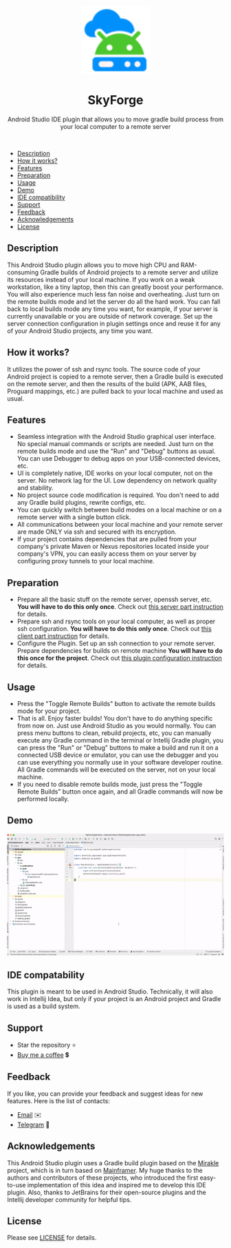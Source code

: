 <div align="center">
    <a href="#">
        <img src="./src/main/resources/META-INF/pluginIcon.svg" width="160" height="160" alt="logo"/>
    </a>
</div>
<h1 align="center">SkyForge</h1>
<p align="center">Android Studio IDE plugin that allows you to move gradle build process from your local computer to a remote server</p>
<br>

- [Description](#description)
- [How it works?](#how-it-works)
- [Features](#features)
- [Preparation](#preparation)
- [Usage](#usage)
- [Demo](#demo)
- [IDE compatibility](#ide-compatability)
- [Support](#support)
- [Feedback](#feedback)
- [Acknowledgements](#acknowledgements)
- [License](#license)

## Description

This Android Studio plugin allows you to move high CPU and RAM-consuming Gradle builds of Android projects to a remote server and utilize its resources instead of your local machine. If you work on a weak workstation, like a tiny laptop, then this can greatly boost your performance. You will also experience much less fan noise and overheating. Just turn on the remote builds mode and let the server do all the hard work. You can fall back to local builds mode any time you want, for example, if your server is currently unavailable or you are outside of network coverage. Set up the server connection configuration in plugin settings once and reuse it for any of your Android Studio projects, any time you want.

## How it works?

It utilizes the power of ssh and rsync tools. The source code of your Android project is copied to a remote server, then a Gradle build is executed on the remote server, and then the results of the build (APK, AAB files, Proguard mappings, etc.) are pulled back to your local machine and used as usual.

## Features

- Seamless integration with the Android Studio graphical user interface. No special manual commands or scripts are needed. Just turn on the remote builds mode and use the "Run" and "Debug" buttons as usual. You can use Debugger to debug apps on your USB-connected devices, etc.
- UI is completely native, IDE works on your local computer, not on the server. No network lag for the UI. Low dependency on network quality and stability.
- No project source code modification is required. You don't need to add any Gradle build plugins, rewrite configs, etc.
- You can quickly switch between build modes on a local machine or on a remote server with a single button click.
- All communications between your local machine and your remote server are made ONLY via ssh and secured with its encryption.
- If your project contains dependencies that are pulled from your company's private Maven or Nexus repositories located inside your company's VPN, you can easily access them on your server by configuring proxy tunnels to your local machine.

## Preparation

- Prepare all the basic stuff on the remote server, openssh server, etc. **You will have to do this only once**. Check out [this server part instruction](./extra/docs/en/setup_remote.md) for details.
- Prepare ssh and rsync tools on your local computer, as well as proper ssh configuration. **You will have to do this only once**. Check out [this client part instruction](./extra/docs/en/setup_local.md) for details.
- Configure the Plugin. Set up an ssh connection to your remote server. Prepare dependencies for builds on remote machine **You will have to do this once for the project**. Check out [this plugin configuration instruction](./extra/docs/en/usage_general.md) for details.

## Usage

- Press the "Toggle Remote Builds" button to activate the remote builds mode for your project.
- That is all. Enjoy faster builds! You don't have to do anything specific from now on. Just use Android Studio as you would normally. You can press menu buttons to clean, rebuild projects, etc, you can manually execute any Gradle command in the terminal or Intellij Gradle plugin, you can press the "Run" or "Debug" buttons to make a build and run it on a connected USB device or emulator, you can use the debugger and you can use everything you normally use in your software developer routine. All Gradle commands will be executed on the server, not on your local machine.
- If you need to disable remote builds mode, just press the "Toggle Remote Builds" button once again, and all Gradle commands will now be performed locally.

## Demo

![demo_gif](./extra/docs/img/demo_remote_builds_mode_basic_02.gif)

## IDE compatability

This plugin is meant to be used in Android Studio. Technically, it will also work in Intellij Idea, but only if your project is an Android project and Gradle is used as a build system.

## Support

* Star the repository ⭐
* [Buy me a coffee](https://www.buymeacoffee.com/luigivampa92) 💲

## Feedback

If you like, you can provide your feedback and suggest ideas for new features. Here is the list of contacts:
- [Email](mailto:luigivampa92@gmail.com) ✉️
- [Telegram](https://t.me/luigivampa92) 💬

## Acknowledgements

This Android Studio plugin uses a Gradle build plugin based on the [Mirakle](https://github.com/Adambl4/mirakle) project, which is in turn based on [Mainframer](https://github.com/buildfoundation/mainframer). My huge thanks to the authors and contributors of these projects, who introduced the first easy-to-use implementation of this idea and inspired me to develop this IDE plugin. Also, thanks to JetBrains for their open-source plugins and the Intellij developer community for helpful tips.

## License

Please see [LICENSE](LICENSE.md) for details.